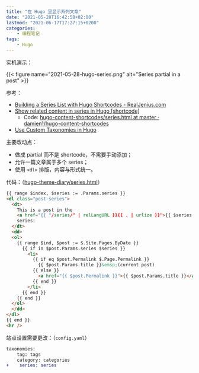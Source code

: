```yaml
---
title: "在 Hugo 里显示系列文章"
date: "2021-05-28T16:42:58+02:00"
lastmod: "2021-06-17T17:27:15+0200"
categories: 
    - 编程笔记
tags:
    - Hugo
---
```

实机演示：

{{< figure
    name="2021-05-28-hugo-series.png"
    alt="Series partial in a post" >}}

参考：

- [Building a Series List with Hugo Shortcodes - RealJenius.com](https://realjenius.com/2017/08/07/series-list-with-hugo/)
- [Show related content in series in Hugo [shortcode]](https://damien.co/blog/2020-07-18-hugo-related-series-content-shortcode/)
    + Code: [hugo-content-shortcodes/series.html at master · damien1/hugo-content-shortcodes](https://github.com/damien1/hugo-content-shortcodes/blob/master/series.html)
- [Use Custom Taxonomies in Hugo](https://damien.co/blog/2020-08-01-create-custom-taxonomies-hugo/)

主要改动点：

- 做成 partial 而不是 shortcode，不需要手动添加；
- 允许一篇文章属于多个 series；
- 使用 `<dl>` 排版，内容与形式统一。

代码：（[hugo-theme-diary/series.html](https://github.com/loikein/hugo-theme-diary/blob/main/layouts/partials/series.html)）

```html
{{ range $index, $series := .Params.series }}
<dl class="post-series">
  <dt>
    This is a post in the
    <a href="{{ "/series/" | relLangURL }}{{ . | urlize }}">{{ $series }}</a>
    series:
  </dt>
  <dd>
  <ol>
    {{ range $ind, $post := $.Site.Pages.ByDate }}
      {{ if in $post.Params.series $series }}
        <li>
          {{ if eq $post.Permalink $.Page.Permalink }}
            {{ $post.Params.title }}&emsp;(current post)
          {{ else }}
            <a href="{{ $post.Permalink }}">{{ $post.Params.title }}</a>
          {{ end }}
        </li>
      {{ end }}
    {{ end }}
  </ol>
  </dd>
</dl>
{{ end }}
<hr />
```

站点设置需要更改：（`config.yaml`）

```diff
taxonomies:
    tag: tags
    category: categories
+    series: series
```
